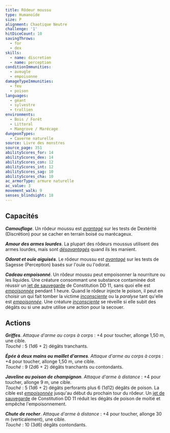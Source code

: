 ```yaml
---
title: Rôdeur moussu
type: Humanoïde
size: P
alignment: Chaotique Neutre
challenge: '1'
hitDiceCount: 10
savingThrows:
  - for
  - dex
skills:
  - name: discretion
  - name: perception
conditionImmunities:
  - aveugle
  - empoisonne
damageTypeImmunities:
  - feu
  - poison
languages:
  - géant
  - sylvestre
  - trollien
environments:
  - Bois / Forêt
  - Littoral
  - Mangrove / Marécage
dungeonTypes:
  - Caverne naturelle
source: Livre des monstres
source_page: 351
abilityScores_for: 14
abilityScores_dex: 14
abilityScores_con: 12
abilityScores_int: 12
abilityScores_sag: 10
abilityScores_cha: 10
ac_armorType: armure naturelle
ac_value: 3
movement_walk: 9
senses_blindsight: 18
---
```

## Capacités
_**Camouflage**_. Un rôdeur moussu est [_avantagé_](/utiliser-les-caracteristiques/#avantage-et-desavantage) sur les tests de Dextérité (Discrétion) pour se cacher en terrain boisé ou marécageux.

_**Amour des armes lourdes**_. La plupart des rôdeurs moussus utilisent des armes lourdes, mais sont [_désavantagés_](/utiliser-les-caracteristiques/#avantage-et-desavantage) quand ils les manient.

_**Odorat et ouïe aiguisés**_. Le rôdeur moussu est [_avantagé_](/utiliser-les-caracteristiques/#avantage-et-desavantage) sur les tests de Sagesse (Perception) basés sur l'ouïe ou l'odorat.

_**Cadeau empoisonné**_. Un rôdeur moussu peut empoisonner la nourriture ou les liquides. Une créature consommant une substance contaminée doit réussir un [jet de sauvegarde](/utiliser-les-caracteristiques/#jets-de-sauvegarde) de Constitution DD 11, sans quoi elle est [_empoisonnée_](/gerer-la-sante-du-personnage/#empoisonne) pendant 1 heure. Quand le rôdeur injecte le poison, il peut en choisir un qui fait tomber la victime [_inconsciente_](/gerer-la-sante-du-personnage/#inconscient) ou la _paralyse_ tant qu'elle est [_empoisonnée_](/gerer-la-sante-du-personnage/#empoisonne). Une créature [_inconsciente_](/gerer-la-sante-du-personnage/#inconscient) se réveille si elle subit des dégâts ou si une autre utilise une action pour la secouer.

## Actions
_**Griffes**_. _Attaque d'arme au corps à corps_ : +4 pour toucher, allonge 1,50 m, une cible.  
_Touché_ : 5 (1d6 + 2) dégâts tranchants.

_**Épée à deux mains ou maillet d'armes**_. _Attaque d'arme au corps à corps_ : +4 pour toucher, allonge 1,50 m, une cible.  
_Touché_ : 9 (2d6 + 2) dégâts tranchants ou contondants.

_**Javeline au poison de champignon**_. _Attaque d'arme à distance_ : +4  pour toucher, allonge 9 m, une cible.  
_Touché_ : 5 (1d6 + 2) dégâts perforants plus 6 (1d12) dégâts de poison. La cible est [_empoisonnée_](/gerer-la-sante-du-personnage/#empoisonne) jusqu'au début du prochain tour du rôdeur. Un [jet de sauvegarde](/utiliser-les-caracteristiques/#jets-de-sauvegarde) de Constitution DD 11 réduit les dégâts de poison de moitié et empêche l'empoisonnement.

_**Chute de rocher**_. _Attaque d'arme à distance_ : +4 pour toucher, allonge 30 m (verticalement), une cible.  
_Touché_ : 10 (3d6) dégâts contondants.
